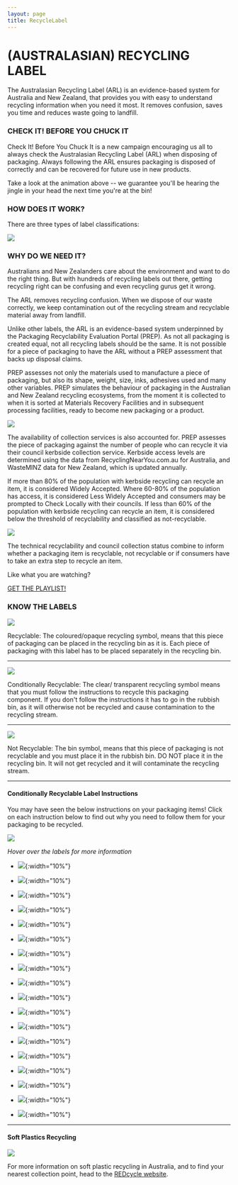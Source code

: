 ```yaml
---
layout: page
title: RecycleLabel
---
```


(AUSTRALASIAN) RECYCLING LABEL
============================

The Australasian Recycling Label (ARL) is an evidence-based system for Australia and New Zealand, that provides you with easy to understand recycling information when you need it most. It removes confusion, saves you time and reduces waste going to landfill.

### CHECK IT! BEFORE YOU CHUCK IT

Check It! Before You Chuck It is a new campaign encouraging us all to always check the Australasian Recycling Label (ARL) when disposing of packaging. Always following the ARL ensures packaging is disposed of correctly and can be recovered for future use in new products.

Take a look at the animation above -- we guarantee you'll be hearing the jingle in your head the next time you're at the bin!

### HOW DOES IT WORK?

There are three types of label classifications:

![](https://recyclingnearyou.com.au/images/masters/image-10272-arl-description.png)

### WHY DO WE NEED IT?

Australians and New Zealanders care about the environment and want to do the right thing. But with hundreds of recycling labels out there, getting recycling right can be confusing and even recycling gurus get it wrong.

The ARL removes recycling confusion. When we dispose of our waste correctly, we keep contamination out of the recycling stream and recyclable material away from landfill.

Unlike other labels, the ARL is an evidence-based system underpinned by the Packaging Recyclability Evaluation Portal (PREP). As not all packaging is created equal, not all recycling labels should be the same. It is not possible for a piece of packaging to have the ARL without a PREP assessment that backs up disposal claims.

PREP assesses not only the materials used to manufacture a piece of packaging, but also its shape, weight, size, inks, adhesives used and many other variables. PREP simulates the behaviour of packaging in the Australian and New Zealand recycling ecosystems, from the moment it is collected to when it is sorted at Materials Recovery Facilities and in subsequent processing facilities, ready to become new packaging or a product.

![](https://recyclingnearyou.com.au/images/masters/image-10724-technical-recyclability-explainer.png)

The availability of collection services is also accounted for. PREP assesses the piece of packaging against the number of people who can recycle it via their council kerbside collection service. Kerbside access levels are determined using the data from RecyclingNearYou.com.au for Australia, and WasteMINZ data for New Zealand, which is updated annually.

If more than 80% of the population with kerbside recycling can recycle an item, it is considered Widely Accepted. Where 60-80% of the population has access, it is considered Less Widely Accepted and consumers may be prompted to Check Locally with their councils. If less than 60% of the population with kerbside recycling can recycle an item, it is considered below the threshold of recyclability and classified as not-recyclable. 

![](https://recyclingnearyou.com.au/images/masters/image-11767-arl-assessment.png)

The technical recyclability and council collection status combine to inform whether a packaging item is recyclable, not recyclable or if consumers have to take an extra step to recycle an item. 

Like what you are watching?

[GET THE PLAYLIST!](https://www.youtube.com/watch?v=oYVfA8mGJYg&list=PLtKAPP_wtQxJqb5DLe8T_OAOaNSE3-g1k)

### KNOW THE LABELS

![](https://recyclingnearyou.com.au/images/masters/image-10273-arl-box.jpg)

Recyclable: The coloured/opaque recycling symbol, means that this piece of packaging can be placed in the recycling bin as it is. Each piece of packaging with this label has to be placed separately in the recycling bin.

* * * * *

![](https://recyclingnearyou.com.au/images/masters/image-10274-arl-tray.jpg)

Conditionally Recyclable: The clear/ transparent recycling symbol means that you must follow the instructions to recycle this packaging component. If you don't follow the instructions it has to go in the rubbish bin, as it will otherwise not be recycled and cause contamination to the recycling stream.

* * * * *

![](https://recyclingnearyou.com.au/images/masters/image-10276-arl-wrap.jpg)

Not Recyclable: The bin symbol, means that this piece of packaging is not recyclable and you must place it in the rubbish bin. DO NOT place it in the recycling bin. It will not get recycled and it will contaminate the recycling stream.

* * * * *

#### Conditionally Recyclable Label Instructions

You may have seen the below instructions on your packaging items! Click on each instruction below to find out why you need to follow them for your packaging to be recycled.

![](https://recyclingnearyou.com.au/images/masters/image-10277-arl-conditional.jpg)

*Hover over the labels for more information*

-   ![](https://recyclingnearyou.com.au/images/arl/return-to-store.jpg){:width="10%"}  

-   ![](https://recyclingnearyou.com.au/images/arl/rinse-return.jpg){:width="10%"}  

-   ![](https://recyclingnearyou.com.au/images/arl/remove-clip-return.png){:width="10%"}  

-   ![](https://recyclingnearyou.com.au/images/arl/store-drop-off.jpg){:width="10%"}   

-   ![](https://recyclingnearyou.com.au/images/arl/rinse-store-drop-off.jpg){:width="10%"}   

-   ![](https://recyclingnearyou.com.au/images/arl/remove-clip-dropoff.png){:width="10%"}  

-   ![](https://recyclingnearyou.com.au/images/arl/scrunch-ball.jpg){:width="10%"}  

-   ![](https://recyclingnearyou.com.au/images/arl/make-ball.jpg){:width="10%"}  

-   ![](https://recyclingnearyou.com.au/images/arl/fold.jpg){:width="10%"}  

-   ![](https://recyclingnearyou.com.au/images/arl/crush-replace.jpg){:width="10%"}  

-   ![](https://recyclingnearyou.com.au/images/arl/leave-attached.jpg){:width="10%"}  

-   ![](https://recyclingnearyou.com.au/images/arl/remove-handles.jpg){:width="10%"}  

-   ![](https://recyclingnearyou.com.au/images/arl/check-locally.jpg){:width="10%"}  

-   ![](https://recyclingnearyou.com.au/images/arl/empty-to-recycle.png){:width="10%"}  

-   ![](https://recyclingnearyou.com.au/images/arl/flatten.jpg){:width="10%"}  

-   ![](https://recyclingnearyou.com.au/images/arl/separate.jpg){:width="10%"}  

-   ![](https://recyclingnearyou.com.au/images/arl/place-in-envelope.jpg){:width="10%"}  

-   ![](https://recyclingnearyou.com.au/images/arl/transfer-station.jpg){:width="10%"}  

* * * * *

#### Soft Plastics Recycling

[![](https://recyclingnearyou.com.au/images/masters/image-19036-redcycle-logo-indiv.jpg)](https://www.redcycle.net.au/where-to-redcycle/)

For more information on soft plastic recycling in Australia, and to find your nearest collection point, head to the [REDcycle website](https://www.redcycle.net.au/where-to-redcycle/).
